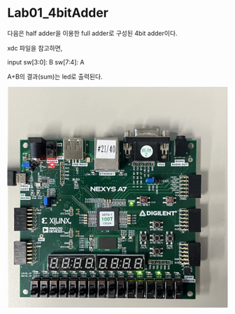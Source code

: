 # Lab01_4bitAdder
다음은 half adder을 이용한 full adder로 구성된 4bit adder이다.

xdc 파일을 참고하면,

input
sw[3:0]: B
sw[7:4]: A

A+B의 결과(sum)는 led로 출력된다.


<img src="./Lab01_4bitAdder.jpg">
